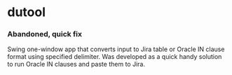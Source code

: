 # dutool
### Abandoned, quick fix
Swing  one-window app that converts input to Jira table or Oracle IN clause format using specified delimiter. 
Was developed as a quick handy solution to run Oracle IN clauses  and paste them to Jira. 
